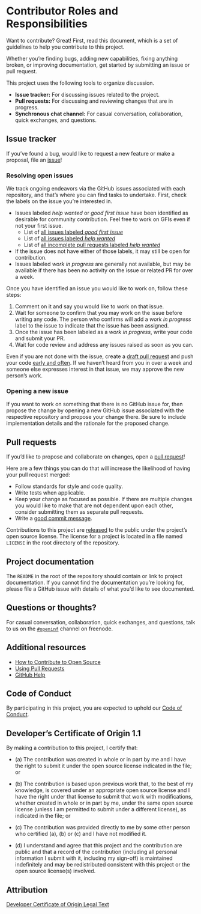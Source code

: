 <!-- https://docs.github.com/en/free-pro-team@latest/github/building-a-strong-community/setting-guidelines-for-repository-contributors -->

# Contributor Roles and Responsibilities

Want to contribute? Great! First, read this document, which is a set of
guidelines to help you contribute to this project.

Whether you’re finding bugs, adding new capabilities, fixing anything broken, or
improving documentation, get started by submitting an issue or pull request.

This project uses the following tools to organize discussion.

- **Issue tracker:** For discussing issues related to the project.
- **Pull requests:** For discussing and reviewing changes that are in progress.
- **Synchronous chat channel:** For casual conversation, collaboration, quick
  exchanges, and questions.

## Issue tracker

If you’ve found a bug, would like to request a new feature or make a proposal,
file an [issue][]!

### Resolving open issues

We track ongoing endeavors via the GitHub issues associated with each
repository, and that’s where you can find tasks to undertake. First, check the
labels on the issue you’re interested in.

- Issues labeled _help wanted_ or _good first issue_ have been identified as
  desirable for community contribution. Feel free to work on GFIs even if not
  your first issue.
  - List of [all issues labeled _good first issue_][i-gfi]
  - List of [all issues labeled _help wanted_][i-help]
  - List of [all incomplete pull requests labeled _help wanted_][pr-help]
- If the issue does not have either of those labels, it may still be open for
  contribution.
- Issues labeled _work in progress_ are generally not available, but may be
  available if there has been no activity on the issue or related PR for over a
  week.

Once you have identified an issue you would like to work on, follow these steps:

1.  Comment on it and say you would like to work on that issue.
2.  Wait for someone to confirm that you may work on the issue before writing
    any code. The person who confirms will add a _work in progress_ label to the
    issue to indicate that the issue has been assigned.
3.  Once the issue has been labeled as a _work in progress_, write your code and
    submit your PR.
4.  Wait for code review and address any issues raised as soon as you can.

Even if you are not done with the issue, create a [draft pull request][] and
push your code [early and often][]. If we haven’t heard from you in over a week
and someone else expresses interest in that issue, we may approve the new
person’s work.

### Opening a new issue

If you want to work on something that there is no GitHub issue for, then propose
the change by opening a new GitHub issue associated with the respective
repository and propose your change there. Be sure to include implementation
details and the rationale for the proposed change.

## Pull requests

If you’d like to propose and collaborate on changes, open a [pull request][]!

Here are a few things you can do that will increase the likelihood of having
your pull request merged:

- Follow standards for style and code quality.
- Write tests when applicable.
- Keep your change as focused as possible. If there are multiple changes you
  would like to make that are not dependent upon each other, consider submitting
  them as separate pull requests.
- Write a [good commit message][].

Contributions to this project are [released][contrib-license] to the public
under the project’s open source license. The license for a project is located in
a file named `LICENSE` in the root directory of the repository.

## Project documentation

The `README` in the root of the repository should contain or link to project
documentation. If you cannot find the documentation you’re looking for, please
file a GitHub issue with details of what you’d like to see documented.

## Questions or thoughts?

For casual conversation, collaboration, quick exchanges, and questions, talk to
us on the [`#openinf`][irc-channel] channel on freenode.

## Additional resources

- [How to Contribute to Open Source](https://opensource.guide/how-to-contribute/)
- [Using Pull Requests](https://help.github.com/articles/about-pull-requests/)
- [GitHub Help](https://help.github.com)

## Code of Conduct

By participating in this project, you are expected to uphold our [Code of
Conduct][code_of_conduct].

## Developer’s Certificate of Origin 1.1

By making a contribution to this project, I certify that:

- (a) The contribution was created in whole or in part by me and I have the
  right to submit it under the open source license indicated in the file; or

- (b) The contribution is based upon previous work that, to the best of my
  knowledge, is covered under an appropriate open source license and I have the
  right under that license to submit that work with modifications, whether
  created in whole or in part by me, under the same open source license (unless
  I am permitted to submit under a different license), as indicated in the file;
  or

- (c) The contribution was provided directly to me by some other person who
  certified (a), (b) or (c) and I have not modified it.

- (d) I understand and agree that this project and the contribution are public
  and that a record of the contribution (including all personal information I
  submit with it, including my sign-off) is maintained indefinitely and may be
  redistributed consistent with this project or the open source license(s)
  involved.

## Attribution

[Developer Certificate of Origin Legal Text](https://developercertificate.org/)

[code_of_conduct]: ./CODE_OF_CONDUCT.md
[contrib-license]: https://help.github.com/articles/github-terms-of-service/#6-contributions-under-repository-license
[draft pull request]: https://help.github.com/en/articles/about-pull-requests#draft-pull-requests
[early and often]: https://www.worklytics.co/blog/commit-early-push-often/
[good commit message]: http://tbaggery.com/2008/04/19/a-note-about-git-commit-messages.html
[i-gfi]: https://github.com/search?q=org%3Aopeninf+is%3Aissue+is%3Aopen+label%3A%22good+first+issue%22
[i-help]: https://github.com/search?q=org%3Aopeninf+is%3Aissue+is%3Aopen+label%3A%22help+wanted%22
[irc-channel]: https://webchat.freenode.net/#openinf
[issue]: http://help.github.com/en/github/managing-your-work-on-github/creating-an-issue
[pr-help]: https://github.com/search?q=org%3Aopeninf+is%3Apr+is%3Aopen+label%3A%22help+wanted%22
[pull request]: https://help.github.com/en/desktop/contributing-to-projects/creating-a-pull-request
